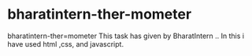 # bharatintern-ther-mometer
bharatintern-ther=mometer
This task has given by BharatIntern ..
In this i have used  html ,css, and javascript.
